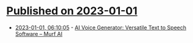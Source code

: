 # [Published on 2023-01-01](index.md)

* [2023-01-01, 06:10:05](https://news.ycombinator.com/item?id=34204073) - [AI Voice Generator: Versatile Text to Speech Software – Murf AI](https://murf.ai)

